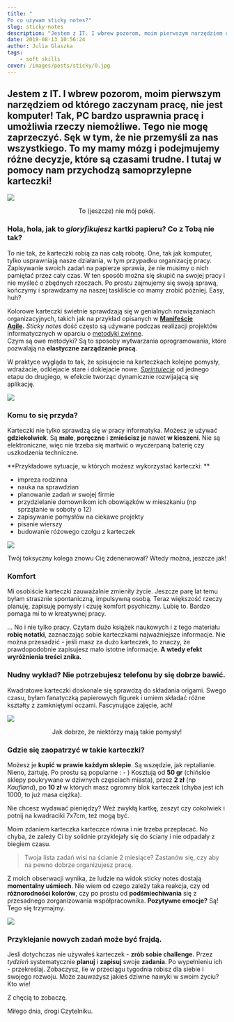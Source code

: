 ```yaml
---
title: "
Po co używam sticky notes?"
slug: sticky-notes
description: "Jestem z IT. I wbrew pozorom, moim pierwszym narzędziem od którego zaczynam pracę, nie jest komputer! Tak, PC bardzo usprawnia pracę i umożliwia rzeczy niemożliwe, ale to my podejmujemy kluczowe decyzje. I tutaj w pomocy nam przychodzą samoprzylepne karteczki!"
date: 2018-08-13 10:56:24
author: Julia Glaszka
tags:
    - soft skills
cover: /images/posts/sticky/0.jpg
---
```


## Jestem z IT. I wbrew pozorom, moim pierwszym narzędziem od którego zaczynam pracę, nie jest komputer! Tak, PC bardzo usprawnia pracę i umożliwia rzeczy niemożliwe. Tego nie mogę zaprzeczyć. Sęk w tym, że nie przemyśli za nas wszystkiego. To my mamy mózg i podejmujemy różne decyzje, które są czasami trudne. I tutaj w pomocy nam przychodzą samoprzylepne karteczki!


![](/images/posts/sticky/1.jpg)
<div align="center"> 
To (jeszcze) nie mój pokój.</div>


### Hola, hola, jak to _gloryfikujesz_ kartki papieru? Co z Tobą nie tak?

To nie tak, że karteczki robią za nas całą robotę. One, tak jak komputer, tylko usprawniają nasze działania, w tym przypadku organizację pracy.  
Zapisywanie swoich zadań na papierze sprawia, że nie musimy o nich pamiętać przez cały czas. W ten sposób można się skupić na swojej pracy i nie myśleć o zbędnych rzeczach. Po prostu zajmujemy się swoją sprawą, kończymy i sprawdzamy na naszej taskliście co mamy zrobić później. Easy, huh?  

Kolorowe karteczki świetnie sprawdzają się w genialnych rozwiązaniach organizacyjnych, takich jak na przykład opisanych w **[Manifeście Agile](https://pl.wikipedia.org/wiki/Manifest_Agile).** _Sticky notes_ dość często są używane podczas realizacji projektów informatycznych w oparciu o [metodyki zwinne](http://4pm.pl/artykuly/zwinne-metodyki-zarzadzania-projektami).  
Czym są owe metodyki? Są to sposoby wytwarzania oprogramowania, które pozwalają na **elastyczne zarządzanie pracą**.  

W praktyce wygląda to tak, że spisujecie na karteczkach kolejne pomysły, wdrażacie, odklejacie stare i doklejacie nowe. _[Sprintujecie](https://pl.wikipedia.org/wiki/Scrum)_ od jednego etapu do drugiego, w efekcie tworząc dynamicznie rozwijającą się aplikację.  

![](/images/posts/sticky/5.png)


### Komu to się przyda?



Karteczki nie tylko sprawdzą się w pracy informatyka. Możesz je używać **gdziekolwiek**. Są **małe**, **poręczne** i **zmieścisz je** nawet **w kieszeni**. Nie są elektroniczne, więc nie trzeba się martwić o wyczerpaną baterię czy uszkodzenia techniczne. 

**Przykładowe sytuacje, w których możesz wykorzystać karteczki: **

*   impreza rodzinna
*   nauka na sprawdzian
*   planowanie zadań w swojej firmie
*   przydzielanie domownikom ich obowiązków w mieszkaniu (np sprzątanie w soboty o 12)
*   zapisywanie pomysłów na ciekawe projekty
*   pisanie wierszy
*   budowanie różowego czołgu z karteczek


![](/images/posts/sticky/2.jpg)
<div align="center"> 
Twój toksyczny kolega znowu Cię zdenerwował? Wtedy można, jeszcze jak!</div>

### Komfort 

Mi osobiście karteczki zauważalnie zmieniły życie. Jeszcze parę lat temu byłam strasznie spontaniczną, impulsywną osobą. Teraz większość rzeczy planuję, zapisuję pomysły i czuję komfort psychiczny. Lubię to. Bardzo pomaga mi to w kreatywnej pracy.  




... No i nie tylko pracy. Czytam dużo książek naukowych i z tego materiału **robię notatki**, zaznaczając sobie karteczkami najważniejsze informacje. Nie można przesadzić - jeśli masz za dużo karteczek, to znaczy, że prawdopodobnie zapisujesz mało istotne informacje. **A wtedy efekt wyróżnienia treści znika.**</div>

 

### Nudny wykład? Nie potrzebujesz telefonu by się dobrze bawić.



Kwadratowe karteczki doskonale się sprawdzą do składania origami. Swego czasu, byłam fanatyczką papierowych figurek i umiem składać różne kształty z zamkniętymi oczami. Fascynujące zajęcie, ach!

![](/images/posts/sticky/3.jpg)
<div align="center"> 
Jak dobrze, że niektórzy mają takie pomysły!
</div>

### Gdzie się zaopatrzyć w takie karteczki?

Możesz je **kupić** **w prawie każdym sklepie**. Są wszędzie, jak reptalianie. Nieno, żartuję. Po prostu są popularne : - ) Kosztują od **50 gr** (chińskie sklepy poukrywane w dziwnych częsciach miasta), przez **2 zł** (np _Kaufland_), po **10 zł** w których masz ogromny blok karteczek (chyba jest ich 1000, to już masa ciężka).  

Nie chcesz wydawać pieniędzy? Weź zwykłą kartkę, zeszyt czy cokolwiek i potnij na kwadraciki 7x7cm, też mogą być.  

Moim zdaniem karteczka karteczce równa i nie trzeba przepłacać. No chyba, że zależy Ci by solidnie przyklejały się do ściany i nie odpadały z biegiem czasu.  

> Twoja lista zadań wisi na ścianie 2 miesiące? Zastanów się, czy aby na pewno dobrze organizujesz pracę.

Z moich obserwacji wynika, że ludzie na widok sticky notes dostają **momentalny uśmiech**. Nie wiem od czego zależy taka reakcja, czy od **różnorodności kolorów**, czy po prostu od **podśmiechiwania** się z przesadnego zorganizowania współpracownika. **Pozytywne emocje?** Są! Tego się trzymajmy.  

![](/images/posts/sticky/4.jpg)

### Przyklejanie nowych zadań może być frajdą.

Jesli dotychczas nie używałeś karteczek - **zrób sobie challenge.** Przez _tydzień_ systematycznie **planuj** i **zapisuj** swoje **zadania**. Po wypełnieniu ich - przekreślaj. Zobaczysz, ile w przeciągu tygodnia robisz dla siebie i swojego rozwoju. Może zauważysz jakieś dziwne nawyki w swoim życiu? Kto wie!  


Z chęcią to zobaczę.  

Miłego dnia, drogi Czytelniku.